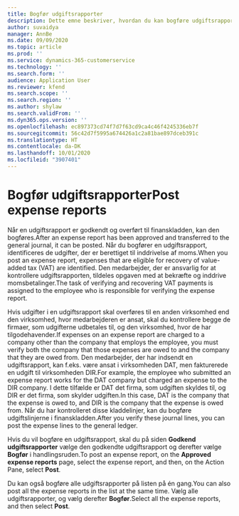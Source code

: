 ```yaml
---
title: Bogfør udgiftsrapporter
description: Dette emne beskriver, hvordan du kan bogføre udgiftsrapporter.
author: suvaidya
manager: AnnBe
ms.date: 09/09/2020
ms.topic: article
ms.prod: ''
ms.service: dynamics-365-customerservice
ms.technology: ''
ms.search.form: ''
audience: Application User
ms.reviewer: kfend
ms.search.scope: ''
ms.search.region: ''
ms.author: shylaw
ms.search.validFrom: ''
ms.dyn365.ops.version: ''
ms.openlocfilehash: ec897373cd74f7d7f63cd9ca4c46f4245336eb7f
ms.sourcegitcommit: 56c42d7f5995a674426a1c2a81bae897dceb391c
ms.translationtype: HT
ms.contentlocale: da-DK
ms.lasthandoff: 10/01/2020
ms.locfileid: "3907401"
---
```

# <a name="post-expense-reports"></a><span data-ttu-id="335e7-103">Bogfør udgiftsrapporter</span><span class="sxs-lookup"><span data-stu-id="335e7-103">Post expense reports</span></span>

<span data-ttu-id="335e7-104">Når en udgiftsrapport er godkendt og overført til finanskladden, kan den bogføres.</span><span class="sxs-lookup"><span data-stu-id="335e7-104">After an expense report has been approved and transferred to the general journal, it can be posted.</span></span> <span data-ttu-id="335e7-105">Når du bogfører en udgiftsrapport, identificeres de udgifter, der er berettiget til inddrivelse af moms.</span><span class="sxs-lookup"><span data-stu-id="335e7-105">When you post an expense report, expenses that are eligible for recovery of value-added tax (VAT) are identified.</span></span> <span data-ttu-id="335e7-106">Den medarbejder, der er ansvarlig for at kontrollere udgiftsrapporten, tildeles opgaven med at bekræfte og inddrive momsbetalinger.</span><span class="sxs-lookup"><span data-stu-id="335e7-106">The task of verifying and recovering VAT payments is assigned to the employee who is responsible for verifying the expense report.</span></span>

<span data-ttu-id="335e7-107">Hvis udgifter i en udgiftsrapport skal overføres til en anden virksomhed end den virksomhed, hvor medarbejderen er ansat, skal du kontrollere begge de firmaer, som udgifterne udbetales til, og den virksomhed, hvor de har tilgodehavender.</span><span class="sxs-lookup"><span data-stu-id="335e7-107">If expenses on an expense report are charged to a company other than the company that employs the employee, you must verify both the company that those expenses are owed to and the company that they are owed from.</span></span> <span data-ttu-id="335e7-108">Den medarbejder, der har indsendt en udgiftsrapport, kan f.eks. være ansat i virksomheden DAT, men fakturerede en udgift til virksomheden DIR.</span><span class="sxs-lookup"><span data-stu-id="335e7-108">For example, the employee who submitted an expense report works for the DAT company but charged an expense to the DIR company.</span></span> <span data-ttu-id="335e7-109">I dette tilfælde er DAT det firma, som udgiften skyldes til, og DIR er det firma, som skylder udgiften.</span><span class="sxs-lookup"><span data-stu-id="335e7-109">In this case, DAT is the company that the expense is owed to, and DIR is the company that the expense is owed from.</span></span> <span data-ttu-id="335e7-110">Når du har kontrolleret disse kladdelinjer, kan du bogføre udgiftslinjerne i finanskladden.</span><span class="sxs-lookup"><span data-stu-id="335e7-110">After you verify these journal lines, you can post the expense lines to the general ledger.</span></span>

<span data-ttu-id="335e7-111">Hvis du vil bogføre en udgiftsrapport, skal du på siden **Godkend udgiftsrapporter** vælge den godkendte udgiftsrapport og derefter vælge **Bogfør** i handlingsruden.</span><span class="sxs-lookup"><span data-stu-id="335e7-111">To post an expense report, on the **Approved expense reports** page, select the expense report, and then, on the Action Pane, select **Post**.</span></span>

<span data-ttu-id="335e7-112">Du kan også bogføre alle udgiftsrapporter på listen på én gang.</span><span class="sxs-lookup"><span data-stu-id="335e7-112">You can also post all the expense reports in the list at the same time.</span></span> <span data-ttu-id="335e7-113">Vælg alle udgiftsrapporter, og vælg derefter **Bogfør**.</span><span class="sxs-lookup"><span data-stu-id="335e7-113">Select all the expense reports, and then select **Post**.</span></span>
